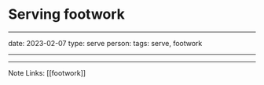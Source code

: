 # Serving footwork

---
date: 2023-02-07
type: serve 
person: 
tags: serve, footwork 

---

---

Note Links:
[[footwork]]





